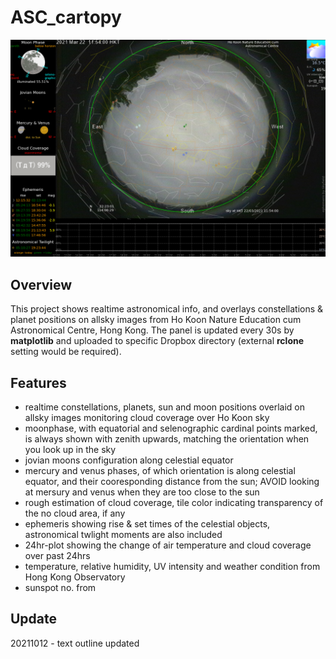 # ASC_cartopy
![Screenshot](Hokoon_ASIM.png?raw=true "Screenshot")

## **Overview**
This project shows realtime astronomical info, and overlays constellations & planet positions on allsky images from Ho Koon Nature Education cum Astronomical Centre, Hong Kong. The panel is updated every 30s by **matplotlib** and uploaded to specific Dropbox directory (external **rclone** setting would be required). 

## **Features**
- realtime constellations, planets, sun and moon positions overlaid on allsky images monitoring cloud coverage over Ho Koon sky
- moonphase, with equatorial and selenographic cardinal points marked, is always shown with zenith upwards, matching the orientation when you look up in the sky
- jovian moons configuration along celestial equator
- mercury and venus phases, of which orientation is along celestial equator, and their cooresponding distance from the sun; AVOID looking at mersury and venus when they are too close to the sun
- rough estimation of cloud coverage, tile color indicating transparency of the no cloud area, if any
- ephemeris showing rise & set times of the celestial objects, astronomical twlight moments are also included
- 24hr-plot showing the change of air temperature and cloud coverage over past 24hrs
- temperature, relative humidity, UV intensity and weather condition from Hong Kong Observatory
- sunspot no. from 

## **Update**
20211012 - text outline updated


